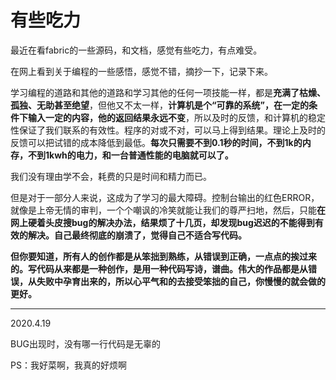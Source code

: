 # 有些吃力

最近在看fabric的一些源码，和文档，感觉有些吃力，有点难受。

在网上看到关于编程的一些感悟，感觉不错，摘抄一下，记录下来。

学习编程的道路和其他的道路和学习其他的任何一项技能一样，都是**充满了枯燥、孤独、无助甚至绝望**，但他又不太一样，**计算机是个“可靠的系统”，在一定的条件下输入一定的内容，他的返回结果永远不变**，所以及时的反馈，和计算机的稳定性保证了我们联系的有效性。程序的对或不对，可以马上得到结果。理论上及时的反馈可以把试错的成本降低到最低。**每次只需要不到0.1秒的时间，不到1k的内存，不到1kwh的电力，和一台普通性能的电脑就可以了。**

我们没有理由学不会，耗费的只是时间和精力而已。

但是对于一部分人来说，这成为了学习的最大障碍。控制台输出的红色ERROR，就像是上帝无情的审判，一个个嘲讽的冷笑就能让我们的尊严扫地，然后，只能**在网上硬着头皮搜bug的解决办法，结果烦了十几页，却发现bug迟迟的不能得到有效的解决。自己最终彻底的崩溃了，觉得自己不适合写代码。**

**但你要知道，所有人的创作都是从笨拙到熟练，从错误到正确，一点点的挨过来的。写代码从来都是一种创作，是用一种代码写诗，谱曲。伟大的作品都是从错误，从失败中孕育出来的，所以心平气和的去接受笨拙的自己，你慢慢的就会做的更好。**

---

2020.4.19

BUG出现时，没有哪一行代码是无辜的

PS：我好菜啊，我真的好烦啊